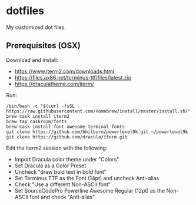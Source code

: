 # dotfiles
My customized dot files.

## Prerequisites (OSX)

Download and install: 
* https://www.iterm2.com/downloads.html
* https://files.ax86.net/terminus-ttf/files/latest.zip
* https://draculatheme.com/iterm/

Run:
```
/bin/bash -c "$(curl -fsSL https://raw.githubusercontent.com/Homebrew/install/master/install.sh)"
brew cask install iterm2
brew tap caskroom/fonts
brew cask install font-awesome-terminal-fonts
git clone https://github.com/bhilburn/powerlevel9k.git ~/powerlevel9k
git clone https://github.com/dracula/iterm.git
```

Edit the iterm2 session with the following:
* Import Dracula color theme under "Colors"
* Set Dracula as a Color Preset
* Uncheck "draw bold text in bold font"
* Set Terminus TTF as the Font (14pt) and uncheck Anti-alias
* Check "Use a different Non-ASCII font"
* Set SourceCodePro Powerline Awesome Regular (12pt) as the Non-ASCII font and check "Anti-alias"
